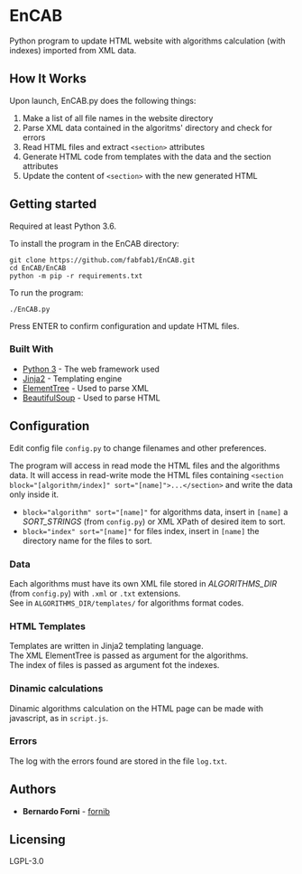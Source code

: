 # EnCAB

Python program to update HTML website with algorithms calculation (with indexes) imported from XML data.


## How It Works

Upon launch, EnCAB.py does the following things:
1. Make a list of all file names in the website directory
2. Parse XML data contained in the algoritms' directory and check for errors
3. Read HTML files and extract `<section>` attributes
4. Generate HTML code from templates with the data and the section attributes
5. Update the content of `<section>` with the new generated HTML


## Getting started

Required at least Python 3.6.

To install the program in the EnCAB directory:
```shell
git clone https://github.com/fabfab1/EnCAB.git
cd EnCAB/EnCAB
python -m pip -r requirements.txt
```

To run the program:
```shell
./EnCAB.py
```

Press ENTER to confirm configuration and update HTML files.


### Built With

* [Python 3](https://www.python.org/download/releases/3.0/) - The web framework used
* [Jinja2](http://jinja.pocoo.org/) - Templating engine
* [ElementTree](https://docs.python.org/3/library/xml.etree.elementtree.html) - Used to parse XML
* [BeautifulSoup](https://www.crummy.com/software/BeautifulSoup/bs4/doc/) - Used to parse HTML


## Configuration

Edit config file `config.py` to change filenames and other preferences.

The program will access in read mode the HTML files and the algorithms data.
It will access in read-write mode the HTML files containing ```<section block="[algorithm/index]" sort="[name]">...</section>``` and write the data only inside it.

- `block="algorithm" sort="[name]"` for algorithms data, insert in `[name]` a *SORT_STRINGS* (from `config.py`) or XML XPath of desired item to sort.
- `block="index" sort="[name]"` for files index, insert in `[name]` the directory name for the files to sort.


### Data

Each algorithms must have its own XML file stored in *ALGORITHMS_DIR* (from `config.py`) with `.xml` or `.txt` extensions.  
See in `ALGORITHMS_DIR/templates/` for algorithms format codes.


### HTML Templates

Templates are written in Jinja2 templating language.  
The XML ElementTree is passed as argument for the algorithms.  
The index of files is passed as argument fot the indexes.


### Dinamic calculations

Dinamic algorithms calculation on the HTML page can be made with javascript, as in `script.js`.


### Errors

The log with the errors found are stored in the file `log.txt`.


## Authors

* **Bernardo Forni** - [fornib](https://github.com/fornib)


## Licensing

LGPL-3.0
